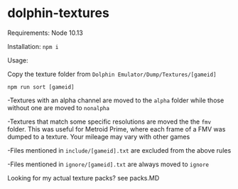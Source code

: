 # dolphin-textures

Requirements: 
Node 10.13

Installation:
`npm i`

Usage:

Copy the texture folder from `Dolphin Emulator/Dump/Textures/[gameid]`

`npm run sort [gameid]`


-Textures with an alpha channel are moved to the `alpha` folder while those without one are moved to `nonalpha`

-Textures that match some specific resolutions are moved the the `fmv` folder. This was useful for Metroid Prime, where each frame of a FMV was dumped to a texture. Your mileage may vary with other games

-Files mentioned in `include/[gameid].txt` are excluded from the above rules

-Files mentioned in `ignore/[gameid].txt` are always moved to `ignore`


Looking for my actual texture packs? see packs.MD
